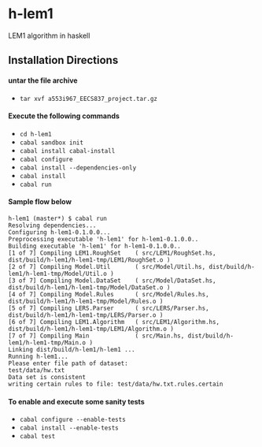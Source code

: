# h-lem1
LEM1 algorithm in haskell


## Installation Directions

#### untar the file archive  
- `tar xvf a553i967_EECS837_project.tar.gz`  


#### Execute the following commands

- `cd h-lem1`  
- `cabal sandbox init`  
- `cabal install cabal-install`  
- `cabal configure`  
- `cabal install --dependencies-only`  
- `cabal install`  
- `cabal run`  

#### Sample flow below
```
h-lem1 (master*) $ cabal run
Resolving dependencies...
Configuring h-lem1-0.1.0.0...
Preprocessing executable 'h-lem1' for h-lem1-0.1.0.0..
Building executable 'h-lem1' for h-lem1-0.1.0.0..
[1 of 7] Compiling LEM1.RoughSet    ( src/LEM1/RoughSet.hs, dist/build/h-lem1/h-lem1-tmp/LEM1/RoughSet.o )
[2 of 7] Compiling Model.Util       ( src/Model/Util.hs, dist/build/h-lem1/h-lem1-tmp/Model/Util.o )
[3 of 7] Compiling Model.DataSet    ( src/Model/DataSet.hs, dist/build/h-lem1/h-lem1-tmp/Model/DataSet.o )
[4 of 7] Compiling Model.Rules      ( src/Model/Rules.hs, dist/build/h-lem1/h-lem1-tmp/Model/Rules.o )
[5 of 7] Compiling LERS.Parser      ( src/LERS/Parser.hs, dist/build/h-lem1/h-lem1-tmp/LERS/Parser.o )
[6 of 7] Compiling LEM1.Algorithm   ( src/LEM1/Algorithm.hs, dist/build/h-lem1/h-lem1-tmp/LEM1/Algorithm.o )
[7 of 7] Compiling Main             ( src/Main.hs, dist/build/h-lem1/h-lem1-tmp/Main.o )
Linking dist/build/h-lem1/h-lem1 ...
Running h-lem1...
Please enter file path of dataset:
test/data/hw.txt
Data set is consistent
writing certain rules to file: test/data/hw.txt.rules.certain
```


#### To enable and execute some sanity tests
- `cabal configure --enable-tests`  
- `cabal install --enable-tests`   
- `cabal test`
